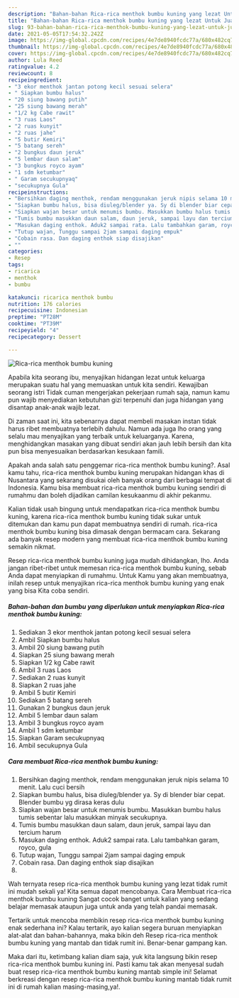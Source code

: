 ```yaml
---
description: "Bahan-bahan Rica-rica menthok bumbu kuning yang lezat Untuk Jualan"
title: "Bahan-bahan Rica-rica menthok bumbu kuning yang lezat Untuk Jualan"
slug: 93-bahan-bahan-rica-rica-menthok-bumbu-kuning-yang-lezat-untuk-jualan
date: 2021-05-05T17:54:32.242Z
image: https://img-global.cpcdn.com/recipes/4e7de8940fcdc77a/680x482cq70/rica-rica-menthok-bumbu-kuning-foto-resep-utama.jpg
thumbnail: https://img-global.cpcdn.com/recipes/4e7de8940fcdc77a/680x482cq70/rica-rica-menthok-bumbu-kuning-foto-resep-utama.jpg
cover: https://img-global.cpcdn.com/recipes/4e7de8940fcdc77a/680x482cq70/rica-rica-menthok-bumbu-kuning-foto-resep-utama.jpg
author: Lula Reed
ratingvalue: 4.2
reviewcount: 8
recipeingredient:
- "3 ekor menthok jantan potong kecil sesuai selera"
- " Siapkan bumbu halus"
- "20 siung bawang putih"
- "25 siung bawang merah"
- "1/2 kg Cabe rawit"
- "3 ruas Laos"
- "2 ruas kunyit"
- "2 ruas jahe"
- "5 butir Kemiri"
- "5 batang sereh"
- "2 bungkus daun jeruk"
- "5 lembar daun salam"
- "3 bungkus royco ayam"
- "1 sdm ketumbar"
- " Garam secukupnyaq"
- "secukupnya Gula"
recipeinstructions:
- "Bersihkan daging menthok, rendam menggunakan jeruk nipis selama 10 menit. Lalu cuci bersih"
- "Siapkan bumbu halus, bisa diuleg/blender ya. Sy di blender biar cepat. Blender bumbu yg dirasa keras dulu"
- "Siapkan wajan besar untuk menumis bumbu. Masukkan bumbu halus tumis sebentar lalu masukkan minyak secukupnya."
- "Tumis bumbu masukkan daun salam, daun jeruk, sampai layu dan tercium harum"
- "Masukan daging enthok. Aduk2 sampai rata. Lalu tambahkan garam, royco, gula"
- "Tutup wajan, Tunggu sampai 2jam sampai daging empuk"
- "Cobain rasa. Dan daging enthok siap disajikan"
- ""
categories:
- Resep
tags:
- ricarica
- menthok
- bumbu

katakunci: ricarica menthok bumbu 
nutrition: 176 calories
recipecuisine: Indonesian
preptime: "PT28M"
cooktime: "PT39M"
recipeyield: "4"
recipecategory: Dessert

---
```



![Rica-rica menthok bumbu kuning](https://img-global.cpcdn.com/recipes/4e7de8940fcdc77a/680x482cq70/rica-rica-menthok-bumbu-kuning-foto-resep-utama.jpg)

Apabila kita seorang ibu, menyajikan hidangan lezat untuk keluarga merupakan suatu hal yang memuaskan untuk kita sendiri. Kewajiban seorang istri Tidak cuman mengerjakan pekerjaan rumah saja, namun kamu pun wajib menyediakan kebutuhan gizi terpenuhi dan juga hidangan yang disantap anak-anak wajib lezat.

Di zaman  saat ini, kita sebenarnya dapat membeli masakan instan tidak harus ribet membuatnya terlebih dahulu. Namun ada juga lho orang yang selalu mau menyajikan yang terbaik untuk keluarganya. Karena, menghidangkan masakan yang dibuat sendiri akan jauh lebih bersih dan kita pun bisa menyesuaikan berdasarkan kesukaan famili. 



Apakah anda salah satu penggemar rica-rica menthok bumbu kuning?. Asal kamu tahu, rica-rica menthok bumbu kuning merupakan hidangan khas di Nusantara yang sekarang disukai oleh banyak orang dari berbagai tempat di Indonesia. Kamu bisa membuat rica-rica menthok bumbu kuning sendiri di rumahmu dan boleh dijadikan camilan kesukaanmu di akhir pekanmu.

Kalian tidak usah bingung untuk mendapatkan rica-rica menthok bumbu kuning, karena rica-rica menthok bumbu kuning tidak sukar untuk ditemukan dan kamu pun dapat membuatnya sendiri di rumah. rica-rica menthok bumbu kuning bisa dimasak dengan bermacam cara. Sekarang ada banyak resep modern yang membuat rica-rica menthok bumbu kuning semakin nikmat.

Resep rica-rica menthok bumbu kuning juga mudah dihidangkan, lho. Anda jangan ribet-ribet untuk memesan rica-rica menthok bumbu kuning, sebab Anda dapat menyiapkan di rumahmu. Untuk Kamu yang akan membuatnya, inilah resep untuk menyajikan rica-rica menthok bumbu kuning yang enak yang bisa Kita coba sendiri.

<!--inarticleads1-->

##### Bahan-bahan dan bumbu yang diperlukan untuk menyiapkan Rica-rica menthok bumbu kuning:

1. Sediakan 3 ekor menthok jantan potong kecil sesuai selera
1. Ambil  Siapkan bumbu halus
1. Ambil 20 siung bawang putih
1. Siapkan 25 siung bawang merah
1. Siapkan 1/2 kg Cabe rawit
1. Ambil 3 ruas Laos
1. Sediakan 2 ruas kunyit
1. Siapkan 2 ruas jahe
1. Ambil 5 butir Kemiri
1. Sediakan 5 batang sereh
1. Gunakan 2 bungkus daun jeruk
1. Ambil 5 lembar daun salam
1. Ambil 3 bungkus royco ayam
1. Ambil 1 sdm ketumbar
1. Siapkan  Garam secukupnyaq
1. Ambil secukupnya Gula




<!--inarticleads2-->

##### Cara membuat Rica-rica menthok bumbu kuning:

1. Bersihkan daging menthok, rendam menggunakan jeruk nipis selama 10 menit. Lalu cuci bersih
1. Siapkan bumbu halus, bisa diuleg/blender ya. Sy di blender biar cepat. Blender bumbu yg dirasa keras dulu
1. Siapkan wajan besar untuk menumis bumbu. Masukkan bumbu halus tumis sebentar lalu masukkan minyak secukupnya.
1. Tumis bumbu masukkan daun salam, daun jeruk, sampai layu dan tercium harum
1. Masukan daging enthok. Aduk2 sampai rata. Lalu tambahkan garam, royco, gula
1. Tutup wajan, Tunggu sampai 2jam sampai daging empuk
1. Cobain rasa. Dan daging enthok siap disajikan
1. 




Wah ternyata resep rica-rica menthok bumbu kuning yang lezat tidak rumit ini mudah sekali ya! Kita semua dapat mencobanya. Cara Membuat rica-rica menthok bumbu kuning Sangat cocok banget untuk kalian yang sedang belajar memasak ataupun juga untuk anda yang telah pandai memasak.

Tertarik untuk mencoba membikin resep rica-rica menthok bumbu kuning enak sederhana ini? Kalau tertarik, ayo kalian segera buruan menyiapkan alat-alat dan bahan-bahannya, maka bikin deh Resep rica-rica menthok bumbu kuning yang mantab dan tidak rumit ini. Benar-benar gampang kan. 

Maka dari itu, ketimbang kalian diam saja, yuk kita langsung bikin resep rica-rica menthok bumbu kuning ini. Pasti kamu tak akan menyesal sudah buat resep rica-rica menthok bumbu kuning mantab simple ini! Selamat berkreasi dengan resep rica-rica menthok bumbu kuning mantab tidak rumit ini di rumah kalian masing-masing,ya!.

